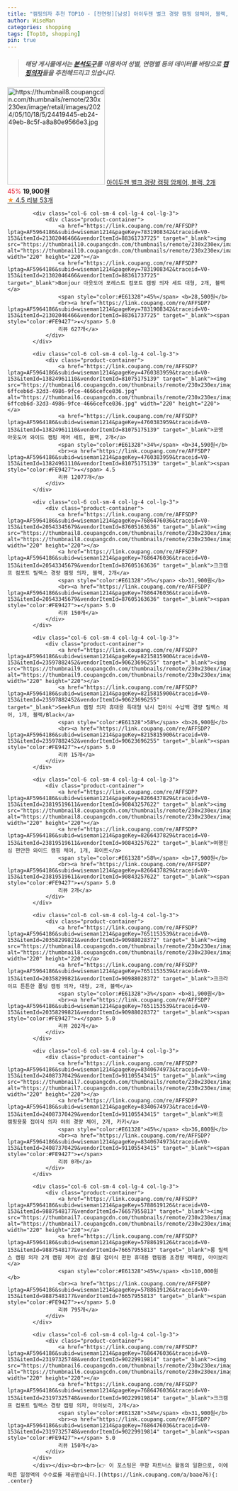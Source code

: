 ```yaml
---
title: "캠핑의자 추천 TOP10 - [전연령][남성] 아이두젠 벌크 경량 캠핑 암체어, 블랙, 2개"
author: WiseMan
categories: shopping
tags: [Top10, shopping]
pin: true
---
```


> ##### 해당 게시물에서는 [**분석도구**](https://itemscout.io/)를 이용하여 **성별**, **연령별** 등의 데이터를 바탕으로 [**캠핑의자**](https://link.coupang.com/a/baae76)들을 추천해드리고 있습니다.
<div class="container"><div class="row">
            <div class="col-6 col-sm-4 col-lg-4 col-lg-3">
                <div class="product-container">
                    <a href="https://link.coupang.com/re/AFFSDP?lptag=AF5964186&subid=wiseman1214&pageKey=8090814881&traceid=V0-153&itemId=22849501357&vendorItemId=89884179725" target="_blank"><img src="https://thumbnail8.coupangcdn.com/thumbnails/remote/230x230ex/image/retail/images/2024/05/10/18/5/24419445-eb24-49eb-8c5f-a8a80e9566e3.jpg" alt="https://thumbnail8.coupangcdn.com/thumbnails/remote/230x230ex/image/retail/images/2024/05/10/18/5/24419445-eb24-49eb-8c5f-a8a80e9566e3.jpg" width="220" height="220"></a>
                    <a href="https://link.coupang.com/re/AFFSDP?lptag=AF5964186&subid=wiseman1214&pageKey=8090814881&traceid=V0-153&itemId=22849501357&vendorItemId=89884179725" target="_blank">아이두젠 벌크 경량 캠핑 암체어, 블랙, 2개</a>
                    <span style="color:#E61328">45%</span> <b>19,900원</b>
                    <br><a href="https://link.coupang.com/re/AFFSDP?lptag=AF5964186&subid=wiseman1214&pageKey=8090814881&traceid=V0-153&itemId=22849501357&vendorItemId=89884179725" target="_blank"><span style="color:#FE9427">★</span> 4.5
                    리뷰 53개</a>
                </div>
            </div>
            
            <div class="col-6 col-sm-4 col-lg-4 col-lg-3">
                <div class="product-container">
                    <a href="https://link.coupang.com/re/AFFSDP?lptag=AF5964186&subid=wiseman1214&pageKey=7831908342&traceid=V0-153&itemId=21302046466&vendorItemId=88361737725" target="_blank"><img src="https://thumbnail10.coupangcdn.com/thumbnails/remote/230x230ex/image/vendor_inventory/2941/0884ce5c649688f88d1936f23f3459f1bf2f1a41f09f4dac6fd528908835.jpg" alt="https://thumbnail10.coupangcdn.com/thumbnails/remote/230x230ex/image/vendor_inventory/2941/0884ce5c649688f88d1936f23f3459f1bf2f1a41f09f4dac6fd528908835.jpg" width="220" height="220"></a>
                    <a href="https://link.coupang.com/re/AFFSDP?lptag=AF5964186&subid=wiseman1214&pageKey=7831908342&traceid=V0-153&itemId=21302046466&vendorItemId=88361737725" target="_blank">Bonjour 아웃도어 포레스트 컴포트 캠핑 의자 세트 대형, 2개, 블랙</a>
                    <span style="color:#E61328">45%</span> <b>28,500원</b>
                    <br><a href="https://link.coupang.com/re/AFFSDP?lptag=AF5964186&subid=wiseman1214&pageKey=7831908342&traceid=V0-153&itemId=21302046466&vendorItemId=88361737725" target="_blank"><span style="color:#FE9427">★</span> 5.0
                    리뷰 627개</a>
                </div>
            </div>
            
            <div class="col-6 col-sm-4 col-lg-4 col-lg-3">
                <div class="product-container">
                    <a href="https://link.coupang.com/re/AFFSDP?lptag=AF5964186&subid=wiseman1214&pageKey=4760383959&traceid=V0-153&itemId=13824961110&vendorItemId=81075175139" target="_blank"><img src="https://thumbnail6.coupangcdn.com/thumbnails/remote/230x230ex/image/retail/images/541856683313562-6ffceb6d-32d3-4986-9fce-4666cefce036.jpg" alt="https://thumbnail6.coupangcdn.com/thumbnails/remote/230x230ex/image/retail/images/541856683313562-6ffceb6d-32d3-4986-9fce-4666cefce036.jpg" width="220" height="220"></a>
                    <a href="https://link.coupang.com/re/AFFSDP?lptag=AF5964186&subid=wiseman1214&pageKey=4760383959&traceid=V0-153&itemId=13824961110&vendorItemId=81075175139" target="_blank">코멧 아웃도어 와이드 캠핑 체어 세트, 블랙, 2개</a>
                    <span style="color:#E61328">34%</span> <b>34,590원</b>
                    <br><a href="https://link.coupang.com/re/AFFSDP?lptag=AF5964186&subid=wiseman1214&pageKey=4760383959&traceid=V0-153&itemId=13824961110&vendorItemId=81075175139" target="_blank"><span style="color:#FE9427">★</span> 4.5
                    리뷰 12077개</a>
                </div>
            </div>
            
            <div class="col-6 col-sm-4 col-lg-4 col-lg-3">
                <div class="product-container">
                    <a href="https://link.coupang.com/re/AFFSDP?lptag=AF5964186&subid=wiseman1214&pageKey=7686476036&traceid=V0-153&itemId=20543345679&vendorItemId=87605163636" target="_blank"><img src="https://thumbnail8.coupangcdn.com/thumbnails/remote/230x230ex/image/vendor_inventory/1a07/92169cc072460259a5a0bf818099436d56aea45f69f054911234928d8282.jpg" alt="https://thumbnail8.coupangcdn.com/thumbnails/remote/230x230ex/image/vendor_inventory/1a07/92169cc072460259a5a0bf818099436d56aea45f69f054911234928d8282.jpg" width="220" height="220"></a>
                    <a href="https://link.coupang.com/re/AFFSDP?lptag=AF5964186&subid=wiseman1214&pageKey=7686476036&traceid=V0-153&itemId=20543345679&vendorItemId=87605163636" target="_blank">크크캠프 컴포트 릴렉스 경량 캠핑 의자, 블랙, 2개</a>
                    <span style="color:#E61328">5%</span> <b>31,900원</b>
                    <br><a href="https://link.coupang.com/re/AFFSDP?lptag=AF5964186&subid=wiseman1214&pageKey=7686476036&traceid=V0-153&itemId=20543345679&vendorItemId=87605163636" target="_blank"><span style="color:#FE9427">★</span> 5.0
                    리뷰 150개</a>
                </div>
            </div>
            
            <div class="col-6 col-sm-4 col-lg-4 col-lg-3">
                <div class="product-container">
                    <a href="https://link.coupang.com/re/AFFSDP?lptag=AF5964186&subid=wiseman1214&pageKey=8215815900&traceid=V0-153&itemId=23597882452&vendorItemId=90623696255" target="_blank"><img src="https://thumbnail9.coupangcdn.com/thumbnails/remote/230x230ex/image/vendor_inventory/fce6/ade2cf38ba5917980fcb07d00f4e89cf8f6f378821e931ccd84398b80018.jpg" alt="https://thumbnail9.coupangcdn.com/thumbnails/remote/230x230ex/image/vendor_inventory/fce6/ade2cf38ba5917980fcb07d00f4e89cf8f6f378821e931ccd84398b80018.jpg" width="220" height="220"></a>
                    <a href="https://link.coupang.com/re/AFFSDP?lptag=AF5964186&subid=wiseman1214&pageKey=8215815900&traceid=V0-153&itemId=23597882452&vendorItemId=90623696255" target="_blank">SeekFun 캠핑 의자 휴대용 특대형 낚시 접이식 수납백 경량 릴렉스 체어, 1개, 블랙/Black</a>
                    <span style="color:#E61328">58%</span> <b>26,900원</b>
                    <br><a href="https://link.coupang.com/re/AFFSDP?lptag=AF5964186&subid=wiseman1214&pageKey=8215815900&traceid=V0-153&itemId=23597882452&vendorItemId=90623696255" target="_blank"><span style="color:#FE9427">★</span> 5.0
                    리뷰 15개</a>
                </div>
            </div>
            
            <div class="col-6 col-sm-4 col-lg-4 col-lg-3">
                <div class="product-container">
                    <a href="https://link.coupang.com/re/AFFSDP?lptag=AF5964186&subid=wiseman1214&pageKey=8266437829&traceid=V0-153&itemId=23819519611&vendorItemId=90843257622" target="_blank"><img src="https://thumbnail8.coupangcdn.com/thumbnails/remote/230x230ex/image/vendor_inventory/0188/6a7aa668e167d52fb9cb7e371be4ec293207efc097324ea680c8e52ea61c.jpg" alt="https://thumbnail8.coupangcdn.com/thumbnails/remote/230x230ex/image/vendor_inventory/0188/6a7aa668e167d52fb9cb7e371be4ec293207efc097324ea680c8e52ea61c.jpg" width="220" height="220"></a>
                    <a href="https://link.coupang.com/re/AFFSDP?lptag=AF5964186&subid=wiseman1214&pageKey=8266437829&traceid=V0-153&itemId=23819519611&vendorItemId=90843257622" target="_blank">여행진심 편안한 와이드 캠핑 체어, 1개, 화이트</a>
                    <span style="color:#E61328">58%</span> <b>17,900원</b>
                    <br><a href="https://link.coupang.com/re/AFFSDP?lptag=AF5964186&subid=wiseman1214&pageKey=8266437829&traceid=V0-153&itemId=23819519611&vendorItemId=90843257622" target="_blank"><span style="color:#FE9427">★</span> 5.0
                    리뷰 2개</a>
                </div>
            </div>
            
            <div class="col-6 col-sm-4 col-lg-4 col-lg-3">
                <div class="product-container">
                    <a href="https://link.coupang.com/re/AFFSDP?lptag=AF5964186&subid=wiseman1214&pageKey=7651153539&traceid=V0-153&itemId=20358299821&vendorItemId=90988028372" target="_blank"><img src="https://thumbnail8.coupangcdn.com/thumbnails/remote/230x230ex/image/vendor_inventory/7683/1e70cdfa47431f61180fb80230c629bf87dc1ec2ce8a214809f16aa6ccc8.png" alt="https://thumbnail8.coupangcdn.com/thumbnails/remote/230x230ex/image/vendor_inventory/7683/1e70cdfa47431f61180fb80230c629bf87dc1ec2ce8a214809f16aa6ccc8.png" width="220" height="220"></a>
                    <a href="https://link.coupang.com/re/AFFSDP?lptag=AF5964186&subid=wiseman1214&pageKey=7651153539&traceid=V0-153&itemId=20358299821&vendorItemId=90988028372" target="_blank">크크라이프 튼튼한 폴딩 캠핑 의자, 대형, 2개, 블랙</a>
                    <span style="color:#E61328">3%</span> <b>81,900원</b>
                    <br><a href="https://link.coupang.com/re/AFFSDP?lptag=AF5964186&subid=wiseman1214&pageKey=7651153539&traceid=V0-153&itemId=20358299821&vendorItemId=90988028372" target="_blank"><span style="color:#FE9427">★</span> 5.0
                    리뷰 202개</a>
                </div>
            </div>
            
            <div class="col-6 col-sm-4 col-lg-4 col-lg-3">
                <div class="product-container">
                    <a href="https://link.coupang.com/re/AFFSDP?lptag=AF5964186&subid=wiseman1214&pageKey=8340674973&traceid=V0-153&itemId=24087370429&vendorItemId=91105543415" target="_blank"><img src="https://thumbnail7.coupangcdn.com/thumbnails/remote/230x230ex/image/vendor_inventory/8d31/61cf365b3730234ea629192eacd17fb4e08d7de2bbeea39ae7c36937aa52.jpeg" alt="https://thumbnail7.coupangcdn.com/thumbnails/remote/230x230ex/image/vendor_inventory/8d31/61cf365b3730234ea629192eacd17fb4e08d7de2bbeea39ae7c36937aa52.jpeg" width="220" height="220"></a>
                    <a href="https://link.coupang.com/re/AFFSDP?lptag=AF5964186&subid=wiseman1214&pageKey=8340674973&traceid=V0-153&itemId=24087370429&vendorItemId=91105543415" target="_blank">바흐 캠핑용품 접이식 의자 야외 경량 체어, 2개, 카키</a>
                    <span style="color:#E61328">45%</span> <b>36,800원</b>
                    <br><a href="https://link.coupang.com/re/AFFSDP?lptag=AF5964186&subid=wiseman1214&pageKey=8340674973&traceid=V0-153&itemId=24087370429&vendorItemId=91105543415" target="_blank"><span style="color:#FE9427">★</span> 
                    리뷰 0개</a>
                </div>
            </div>
            
            <div class="col-6 col-sm-4 col-lg-4 col-lg-3">
                <div class="product-container">
                    <a href="https://link.coupang.com/re/AFFSDP?lptag=AF5964186&subid=wiseman1214&pageKey=5788619126&traceid=V0-153&itemId=9887548177&vendorItemId=76657955813" target="_blank"><img src="https://thumbnail7.coupangcdn.com/thumbnails/remote/230x230ex/image/vendor_inventory/bd0f/5351cec72b32c700980503993d9613095359074821409a0af8877ea2b6e9.png" alt="https://thumbnail7.coupangcdn.com/thumbnails/remote/230x230ex/image/vendor_inventory/bd0f/5351cec72b32c700980503993d9613095359074821409a0af8877ea2b6e9.png" width="220" height="220"></a>
                    <a href="https://link.coupang.com/re/AFFSDP?lptag=AF5964186&subid=wiseman1214&pageKey=5788619126&traceid=V0-153&itemId=9887548177&vendorItemId=76657955813" target="_blank">롱 릴렉스 캠핑 의자 2개 캠핑 체어 감성 폴딩 접이식 편한 휴대용 캠핑용 초경량 백패킹, 아이보리</a>
                    <span style="color:#E61328">45%</span> <b>110,000원</b>
                    <br><a href="https://link.coupang.com/re/AFFSDP?lptag=AF5964186&subid=wiseman1214&pageKey=5788619126&traceid=V0-153&itemId=9887548177&vendorItemId=76657955813" target="_blank"><span style="color:#FE9427">★</span> 5.0
                    리뷰 795개</a>
                </div>
            </div>
            
            <div class="col-6 col-sm-4 col-lg-4 col-lg-3">
                <div class="product-container">
                    <a href="https://link.coupang.com/re/AFFSDP?lptag=AF5964186&subid=wiseman1214&pageKey=7686476036&traceid=V0-153&itemId=23197325748&vendorItemId=90229919814" target="_blank"><img src="https://thumbnail6.coupangcdn.com/thumbnails/remote/230x230ex/image/vendor_inventory/ebf8/fc74f22c5cc43af2a7f176f1ca5d0ae55f4f06428aa76f691755069ffe04.png" alt="https://thumbnail6.coupangcdn.com/thumbnails/remote/230x230ex/image/vendor_inventory/ebf8/fc74f22c5cc43af2a7f176f1ca5d0ae55f4f06428aa76f691755069ffe04.png" width="220" height="220"></a>
                    <a href="https://link.coupang.com/re/AFFSDP?lptag=AF5964186&subid=wiseman1214&pageKey=7686476036&traceid=V0-153&itemId=23197325748&vendorItemId=90229919814" target="_blank">크크캠프 컴포트 릴렉스 경량 캠핑 의자, 아이보리, 2개</a>
                    <span style="color:#E61328">34%</span> <b>31,900원</b>
                    <br><a href="https://link.coupang.com/re/AFFSDP?lptag=AF5964186&subid=wiseman1214&pageKey=7686476036&traceid=V0-153&itemId=23197325748&vendorItemId=90229919814" target="_blank"><span style="color:#FE9427">★</span> 5.0
                    리뷰 150개</a>
                </div>
            </div>
            </div></div><br><br>[👉 이 포스팅은 쿠팡 파트너스 활동의 일환으로, 이에 따른 일정액의 수수료를 제공받습니다.](https://link.coupang.com/a/baae76){: .center}